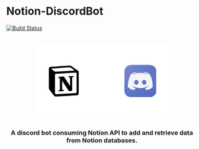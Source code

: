 # Notion-DiscordBot



[![Build Status](https://travis-ci.com/Servatom/Notion-DiscordBot.svg?branch=main)](https://travis-ci.com/Servatom/Notion-DiscordBot)<br>
<br>
<p align="center">
<img src="./Media/banner.PNG" height="200px">
  
<h3 align="center"> A discord bot consuming Notion API to add and retrieve data from Notion databases. </h3>
</p>

